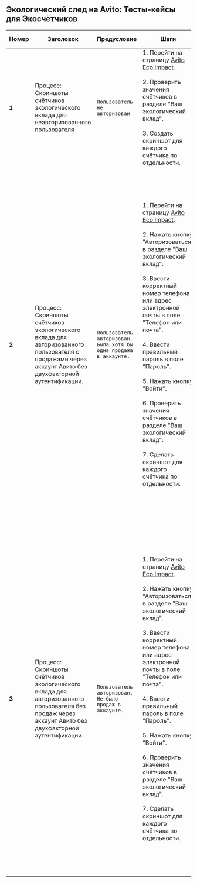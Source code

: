 ## Экологический след на Avito: Тесты-кейсы для Экосчётчиков

| Номер | Заголовок                                                                                                                      | Предусловие                                                                                   | Шаги                                                                                                                                                                                                                                                                                                                                                                                                                                                                                                                       | Ожидаемый результат                                                                                                                                                                                                                                                                                                                                                                                                                                                                                                                                                                                                                                                      |
|-------|--------------------------------------------------------------------------------------------------------------------------------|-----------------------------------------------------------------------------------------------|----------------------------------------------------------------------------------------------------------------------------------------------------------------------------------------------------------------------------------------------------------------------------------------------------------------------------------------------------------------------------------------------------------------------------------------------------------------------------------------------------------------------------|--------------------------------------------------------------------------------------------------------------------------------------------------------------------------------------------------------------------------------------------------------------------------------------------------------------------------------------------------------------------------------------------------------------------------------------------------------------------------------------------------------------------------------------------------------------------------------------------------------------------------------------------------------------------------|
| **1** | Процесс: Скриншоты счётчиков экологического вклада для неавторизованного пользователя                                         | `Пользователь не авторизован`                                                                  | 1. Перейти на страницу [Avito Eco Impact](https://www.avito.ru/avito-care/eco-impact). <br/><br/>2. Проверить значения счётчиков в разделе "Ваш экологический вклад". <br/><br/>3. Создать скриншот для каждого счётчика по отдельности.                                                                                                                                                                                                                                                                                                     | 1. Открыта страница с счётчиками экологического вклада. <br/><br/>2. Значения всех трёх счётчиков равны нулю. <br/><br/> Скриншоты счётчиков сохранены в папке "output".                                                                                                                                                                                                                                                                                                                                                                                                                                                                                                 |
| **2** | Процесс: Скриншоты счётчиков экологического вклада для авторизованного пользователя с продажами через аккаунт Авито без двухфакторной аутентификации. | `Пользователь авторизован. Была хотя бы одна продажа в аккаунте.` | 1. Перейти на страницу [Avito Eco Impact](https://www.avito.ru/avito-care/eco-impact). <br/> <br/>2. Нажать кнопку "Авторизоваться" в разделе "Ваш экологический вклад". <br/><br/>3. Ввести корректный номер телефона или адрес электронной почты в поле "Телефон или почта". <br/><br/>4. Ввести правильный пароль в поле "Пароль". <br/> <br/>5. Нажать кнопку "Войти". <br/> <br/>6. Проверить значения счётчиков в разделе "Ваш экологический вклад". <br/> <br/> 7. Сделать скриншот для каждого счётчика по отдельности.          | 1. Открыта страница с счётчиками экологического вклада. <br/> <br/>2.  Открыта страница с формой для входа на сайте. <br/> <br/>3. Адрес электронной почты или номер телефона отображаются, приведённые к стандартному  виду, в поле "Телефон или почта". <br/> <br/> 4. Введённый пароль отображается как зашифрованный символами "•", где количество "•" равно числу символов в пароле. <br/> <br/>5. Переход на страницу [Avito Eco Impact](https://www.avito.ru/avito-care/eco-impact) в качестве авторизованного пользователя. <br/> <br/>6. Значения всех трёх счётчиков ненулевые. <br/> <br/> 7. Скриншоты счётчиков сохранены в папке "output". |
| **3** | Процесс: Скриншоты счётчиков экологического вклада для авторизованного пользователя без продаж через аккаунт Авито без двухфакторной аутентификации. | `Пользователь авторизован. Не было продаж в аккаунте.`            | 1. Перейти на страницу [Avito Eco Impact](https://www.avito.ru/avito-care/eco-impact). <br/> <br/>     2. Нажать кнопку "Авторизоваться" в разделе "Ваш экологический вклад".<br/> <br/> 3. Ввести корректный номер телефона или адрес электронной почты в поле "Телефон или почта". <br/> <br/> 4. Ввести правильный пароль в поле "Пароль". <br/> <br/>5. Нажать кнопку "Войти". <br/> <br/> 6. Проверить значения счётчиков в разделе "Ваш экологический вклад". <br/> <br/> 7. Сделать скриншот для каждого счётчика по отдельности. | 1. Открыта страница с счётчиками экологического вклада. <br/> <br/>2.  Открыта страница с формой для входа на сайте. <br/> <br/>3. Адрес электронной почты или номер телефона отображаются, приведённые к стандартному  виду, в поле "Телефон или почта". <br/> <br/> 4. Введённый пароль отображается как зашифрованный символами "•", где количество "•" равно числу символов в пароле. <br/> <br/>5. Переход на страницу [Avito Eco Impact](https://www.avito.ru/avito-care/eco-impact) в качестве авторизованного пользователя. <br/> <br/>6. Значения всех трёх счётчиков равны нулю.  <br/> <br/> 7. Скриншоты счётчиков сохранены в папке "output".  | 
